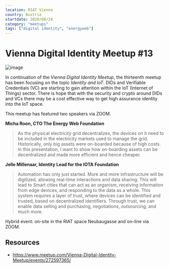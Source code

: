 ```yaml
---
location: RIAT Vienna
country: Austria
startdate: 2020/08/24
category: "meetups"
tags: ["digital identity", "energyweb"]
---
```


# Vienna Digital Identity Meetup #13

![image](https://live.staticflickr.com/2857/12139100654_402717d9f8_k_d.jpg)

In continuation of the *Vienna Digital Identity Meetup*, the thirteenth meetup has been focusing on the topic *Identity and IoT*. DIDs and Verifiable Credentials (VC) are starting to gain attention within the IoT (Internet of Things) sector. There is hope that with the security and crypto around DIDs and VCs there may be a cost effective way to get high assurance identity into the IoT space.

This meetup has featured two speakers via ZOOM.

**Micha Roon, CTO The Energy Web Foundation**

> As the physical electricity grid decentralizes, the devices on it need to be included in the electricity markets used to manage the grid. Historically, only big assets were on-boarded because of high costs. In this presentation, I want to show how on-boarding assets can be decentralized and made more efficient and hence cheaper.

**Jelle Millenaar, Identity Lead for the IOTA Foundation**

> Automation has only just started. More and more infrastructure will be digitized, allowing real-time interactions and data sharing. This will lead to Smart cities that can act as an organism, receiving information from edge devices, and responding to the data as a whole. This system requires a layer of trust, where devices can be identified and trusted, based on decentralized identifiers. Through trust, we can enable data selling and purchasing, negotiations, outsourcing, and much more.

Hybrid event: on-site in the RIAT space Neubaugasse and on-line via ZOOM.

## Resources
* https://www.meetup.com/Vienna-Digital-Identity-Meetup/events/272597365/
